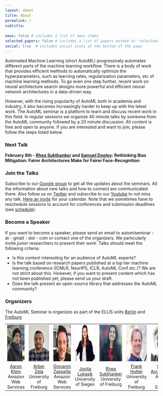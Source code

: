```yaml
---
layout: about
title: About
permalink: /
subtitle: 

news: false # includes a list of news items
selected_papers: false # includes a list of papers marked as "selected={true}"
social: true  # includes social icons at the bottom of the page
---
```



Automated Machine Learning (short AutoML) progressively automates different parts of the machine learning workflow.
There is a body of work that provides efficient methods to automatically optimize the hyperparameters, such as learning rates, regularization parameters, etc of machine learning methods. To go even one step further, recent work on neural architecture search designs more powerful and efficient neural network architectures in a data-driven way. 

However, with the rising popularity of AutoML both in academia and industry, it also becomes increasingly harder to keep up with the latest work. The AutoML seminar is a platform to learn and discuss recent work in this field. In regular sessions we organize 40 minute talks by someone from the AutoML community followed by a 20 minute discussion. 
All content is free and open to anyone. If you are interested and want to join, please follow the steps listed below.


### Next Talk

**February 8th - [Rhea Sukthanker](https://rheasukthanker.github.io/) and [Samuel Dooley](http://spamueldooley.com/): Rethinking Bias Mitigation: Fairer Architectures Make for Fairer Face-Recognition**


### Join the Talks

Subscribe to our [Google group](https://groups.google.com/forum/#!forum/automl-seminars) to get all the updates about the seminars. All the information about new talks and how to connect are communicated there.
Also follow us on [Twitter](https://twitter.com/automlseminar) and subscribe to our [Youtube](https://www.youtube.com/channel/UC3NoO2L7cGs7O3583ig--EA/featured) to not miss any talk. [Here an invite](../assets/ics/automl_seminar.ics) for your calendar. Note that we sometimes have to reschedule sessions to account for conferences and submission deadlines (see [schedule](schedule)). 



### Become a Speaker

If you want to become a speaker, please send an email to automlseminar - at - gmail - dot - com or contact one of the organizers.
We particularly invite *junior* researchers to present their work. Talks should meet the following criteria:
* Is this content interesting for an audience of AutoML experts?
* Is the talk based on research papers published at a top tier machine learning conference (ICMLR, NeurIPS, ICLR, AutoML Conf etc.)? We are not strict about this. However, if you want to present content which has not been published yet, please send us your draft.  
* Does the talk present an open-source library that addresses the AutoML community?



### Organizers

The AutoML Seminar is organizes as part of the ELLIS units [Berlin](https://ellis.eu/units/berlin) and [Freiburg](https://ellis.eu/units/freiburg) 

<table style="width:100%">
  <tr>
    <td style="text-align:center"><img src="assets/img/aaron.jpg" height="120"></td>
    <td style="text-align:center"><img src="assets/img/arber.jpg" height="120"></td>
    <td style="text-align:center"><img src="assets/img/giovanni.jpg" height="120"></td>
    <td style="text-align:center"><img src="assets/img/jovita_2.jpg" height="120"></td>
    <td style="text-align:center"><img src="assets/img/rhea.jpg" height="120"></td>
    <td style="text-align:center"><img src="assets/img/frank.jpg" height="120"></td>
    <td style="text-align:center"><img src="assets/img/cedric.jpg" height="120"></td>
  </tr>
  <tr>
    <td style="text-align:center"><a href="https://aaronkl.github.io/">Aaron Klein</a> <br> Amazon Web Services</td>
    <td style="text-align:center"><a href="https://ml.informatik.uni-freiburg.de/profile/zela/">Arber Zela</a> <br> University of Freiburg</td>
    <td style="text-align:center"><a href="https://giovannizappella.github.io/">Giovanni Zappella</a> <br>Amazon Web Services</td>
    <td style="text-align:center"><a href="https://jovitalukasik.github.io//">Jovita Lukasik</a> <br> University of Siegen</td>
    <td style="text-align:center"><a href="https://ml.informatik.uni-freiburg.de/profile/sukthanker/">Rhea Sukthanker </a> <br> University of Freiburg</td>
    <td style="text-align:center"><a href="https://ml.informatik.uni-freiburg.de/profile/hutter/">Frank Hutter</a> <br> University of Freiburg</td>
    <td style="text-align:center"><a href="http://www0.cs.ucl.ac.uk/staff/c.archambeau/">Cedric Archambeau</a> <br> Amazon Web Services</td>

  </tr>
</table>
